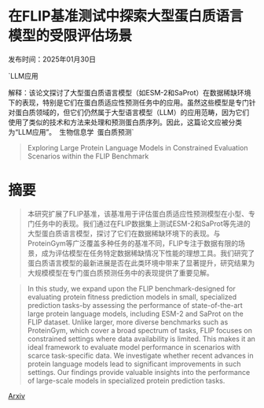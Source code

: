 # 在FLIP基准测试中探索大型蛋白质语言模型的受限评估场景

发布时间：2025年01月30日

`LLM应用

解释：该论文探讨了大型蛋白质语言模型（如ESM-2和SaProt）在数据稀缺环境下的表现，特别是它们在蛋白质适应性预测任务中的应用。虽然这些模型是专门针对蛋白质领域的，但它们仍然属于大型语言模型（LLM）的应用范畴，因为它们使用了类似的技术和方法来处理和预测蛋白质序列。因此，这篇论文应被分类为“LLM应用”。` `生物信息学` `蛋白质预测`

> Exploring Large Protein Language Models in Constrained Evaluation Scenarios within the FLIP Benchmark

# 摘要

> 本研究扩展了FLIP基准，该基准用于评估蛋白质适应性预测模型在小型、专门任务中的表现。我们通过在FLIP数据集上测试ESM-2和SaProt等先进的大型蛋白质语言模型，探讨了它们在数据稀缺环境下的表现。与ProteinGym等广泛覆盖多种任务的基准不同，FLIP专注于数据有限的场景，成为评估模型在任务特定数据稀缺情况下性能的理想工具。我们研究了蛋白质语言模型的最新进展是否在此类环境中带来了显著提升，研究结果为大规模模型在专门蛋白质预测任务中的表现提供了重要见解。

> In this study, we expand upon the FLIP benchmark-designed for evaluating protein fitness prediction models in small, specialized prediction tasks-by assessing the performance of state-of-the-art large protein language models, including ESM-2 and SaProt on the FLIP dataset. Unlike larger, more diverse benchmarks such as ProteinGym, which cover a broad spectrum of tasks, FLIP focuses on constrained settings where data availability is limited. This makes it an ideal framework to evaluate model performance in scenarios with scarce task-specific data. We investigate whether recent advances in protein language models lead to significant improvements in such settings. Our findings provide valuable insights into the performance of large-scale models in specialized protein prediction tasks.

[Arxiv](https://arxiv.org/abs/2501.18223)